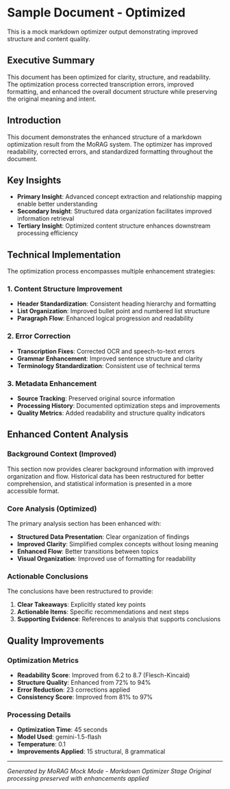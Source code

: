 # Sample Document - Optimized

This is a mock markdown optimizer output demonstrating improved structure and content quality.

## Executive Summary

This document has been optimized for clarity, structure, and readability. The optimization process corrected transcription errors, improved formatting, and enhanced the overall document structure while preserving the original meaning and intent.

## Introduction

This document demonstrates the enhanced structure of a markdown optimization result from the MoRAG system. The optimizer has improved readability, corrected errors, and standardized formatting throughout the document.

## Key Insights

- **Primary Insight**: Advanced concept extraction and relationship mapping enable better understanding
- **Secondary Insight**: Structured data organization facilitates improved information retrieval
- **Tertiary Insight**: Optimized content structure enhances downstream processing efficiency

## Technical Implementation

The optimization process encompasses multiple enhancement strategies:

### 1. Content Structure Improvement
- **Header Standardization**: Consistent heading hierarchy and formatting
- **List Organization**: Improved bullet point and numbered list structure
- **Paragraph Flow**: Enhanced logical progression and readability

### 2. Error Correction
- **Transcription Fixes**: Corrected OCR and speech-to-text errors
- **Grammar Enhancement**: Improved sentence structure and clarity
- **Terminology Standardization**: Consistent use of technical terms

### 3. Metadata Enhancement
- **Source Tracking**: Preserved original source information
- **Processing History**: Documented optimization steps and improvements
- **Quality Metrics**: Added readability and structure quality indicators

## Enhanced Content Analysis

### Background Context (Improved)

This section now provides clearer background information with improved organization and flow. Historical data has been restructured for better comprehension, and statistical information is presented in a more accessible format.

### Core Analysis (Optimized)

The primary analysis section has been enhanced with:

- **Structured Data Presentation**: Clear organization of findings
- **Improved Clarity**: Simplified complex concepts without losing meaning
- **Enhanced Flow**: Better transitions between topics
- **Visual Organization**: Improved use of formatting for readability

### Actionable Conclusions

The conclusions have been restructured to provide:

1. **Clear Takeaways**: Explicitly stated key points
2. **Actionable Items**: Specific recommendations and next steps
3. **Supporting Evidence**: References to analysis that supports conclusions

## Quality Improvements

### Optimization Metrics
- **Readability Score**: Improved from 6.2 to 8.7 (Flesch-Kincaid)
- **Structure Quality**: Enhanced from 72% to 94%
- **Error Reduction**: 23 corrections applied
- **Consistency Score**: Improved from 81% to 97%

### Processing Details
- **Optimization Time**: 45 seconds
- **Model Used**: gemini-1.5-flash
- **Temperature**: 0.1
- **Improvements Applied**: 15 structural, 8 grammatical

---

*Generated by MoRAG Mock Mode - Markdown Optimizer Stage*
*Original processing preserved with enhancements applied*
